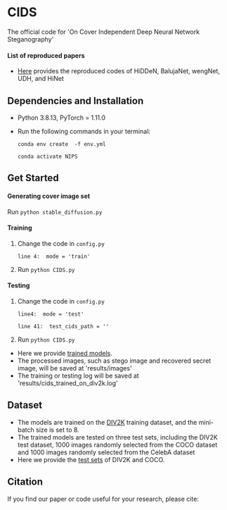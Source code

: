 # CIDS
The official code for 'On Cover Independent Deep Neural Network Steganography'
    
#### List of reproduced papers
- [Here](https://github.com/albblgb/pusnet) provides the reproduced codes of HiDDeN, BalujaNet, wengNet, UDH, and HiNet 


## Dependencies and Installation
- Python 3.8.13, PyTorch = 1.11.0
- Run the following commands in your terminal:

  `conda env create  -f env.yml`

   `conda activate NIPS`


## Get Started
#### Generating cover image set
Run `python stable_diffusion.py`

#### Training
1. Change the code in `config.py`

    `line 4:  mode = 'train' ` 

2. Run `python CIDS.py`

#### Testing
1. Change the code in `config.py`

    `line4:  mode = 'test' `
  
    `line 41:  test_cids_path = '' `

2. Run `python CIDS.py`

- Here we provide [trained models](https://drive.google.com/drive/folders/1lM9ED7uzWYeznXSWKg4mgf7Xc7wjjm8Q?usp=sharing).
- The processed images, such as stego image and recovered secret image, will be saved at 'results/images'
- The training or testing log will be saved at 'results/cids_trained_on_div2k.log'


## Dataset
- The models are trained on the [DIV2K](https://opendatalab.com/DIV2K) training dataset, and the mini-batch size is set to 8. 
- The trained models are tested on three test sets, including the DIV2K test dataset, 1000 images randomly selected from the COCO dataset and 1000 images randomly selected from the CelebA dataset
- Here we provide the [test sets](https://drive.google.com/file/d/1NYVWZXe0AjxdI5vuI2gF6_2hwoS1c4y7/view?usp=sharing) of DIV2K and COCO.


## Citation
If you find our paper or code useful for your research, please cite:
```

```
